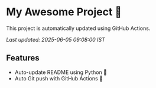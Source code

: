 # My Awesome Project 🚀

This project is automatically updated using GitHub Actions.

_Last updated: 2025-06-05 09:08:00 IST_

## Features
- Auto-update README using Python 🐍
- Auto Git push with GitHub Actions 🤖
